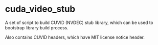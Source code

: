 # cuda_video_stub

A set of script to build CUVID (NVDEC) stub library, which can be used to
bootstrap library build process.

Also contains CUVID headers, which have MIT license notice header.
